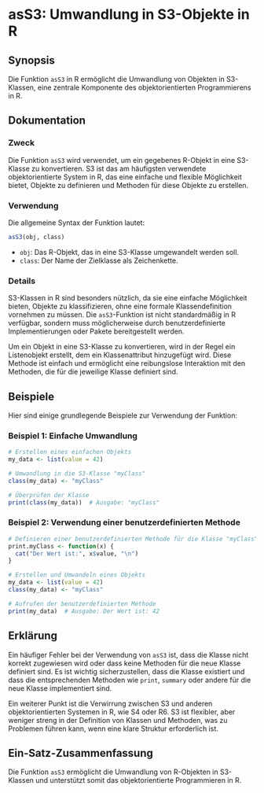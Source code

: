 <!--
Meta Description: # asS3: Umwandlung in S3-Objekte in R ## Synopsis Die Funktion `asS3` in R ermöglicht die Umwandlung von Objekten in S3-Klassen, eine zentrale Kompone...
Meta Keywords: die, klasse, der, ist, eine
-->

# asS3: Umwandlung in S3-Objekte in R

## Synopsis
Die Funktion `asS3` in R ermöglicht die Umwandlung von Objekten in S3-Klassen, eine zentrale Komponente des objektorientierten Programmierens in R.

## Dokumentation
### Zweck
Die Funktion `asS3` wird verwendet, um ein gegebenes R-Objekt in eine S3-Klasse zu konvertieren. S3 ist das am häufigsten verwendete objektorientierte System in R, das eine einfache und flexible Möglichkeit bietet, Objekte zu definieren und Methoden für diese Objekte zu erstellen.

### Verwendung
Die allgemeine Syntax der Funktion lautet:

```R
asS3(obj, class)
```

- `obj`: Das R-Objekt, das in eine S3-Klasse umgewandelt werden soll.
- `class`: Der Name der Zielklasse als Zeichenkette.

### Details
S3-Klassen in R sind besonders nützlich, da sie eine einfache Möglichkeit bieten, Objekte zu klassifizieren, ohne eine formale Klassendefinition vornehmen zu müssen. Die `asS3`-Funktion ist nicht standardmäßig in R verfügbar, sondern muss möglicherweise durch benutzerdefinierte Implementierungen oder Pakete bereitgestellt werden. 

Um ein Objekt in eine S3-Klasse zu konvertieren, wird in der Regel ein Listenobjekt erstellt, dem ein Klassenattribut hinzugefügt wird. Diese Methode ist einfach und ermöglicht eine reibungslose Interaktion mit den Methoden, die für die jeweilige Klasse definiert sind.

## Beispiele
Hier sind einige grundlegende Beispiele zur Verwendung der Funktion:

### Beispiel 1: Einfache Umwandlung
```R
# Erstellen eines einfachen Objekts
my_data <- list(value = 42)

# Umwandlung in die S3-Klasse "myClass"
class(my_data) <- "myClass"

# Überprüfen der Klasse
print(class(my_data))  # Ausgabe: "myClass"
```

### Beispiel 2: Verwendung einer benutzerdefinierten Methode
```R
# Definieren einer benutzerdefinierten Methode für die Klasse "myClass"
print.myClass <- function(x) {
  cat("Der Wert ist:", x$value, "\n")
}

# Erstellen und Umwandeln eines Objekts
my_data <- list(value = 42)
class(my_data) <- "myClass"

# Aufrufen der benutzerdefinierten Methode
print(my_data)  # Ausgabe: Der Wert ist: 42
```

## Erklärung
Ein häufiger Fehler bei der Verwendung von `asS3` ist, dass die Klasse nicht korrekt zugewiesen wird oder dass keine Methoden für die neue Klasse definiert sind. Es ist wichtig sicherzustellen, dass die Klasse existiert und dass die entsprechenden Methoden wie `print`, `summary` oder andere für die neue Klasse implementiert sind. 

Ein weiterer Punkt ist die Verwirrung zwischen S3 und anderen objektorientierten Systemen in R, wie S4 oder R6. S3 ist flexibler, aber weniger streng in der Definition von Klassen und Methoden, was zu Problemen führen kann, wenn eine klare Struktur erforderlich ist.

## Ein-Satz-Zusammenfassung
Die Funktion `asS3` ermöglicht die Umwandlung von R-Objekten in S3-Klassen und unterstützt somit das objektorientierte Programmieren in R.